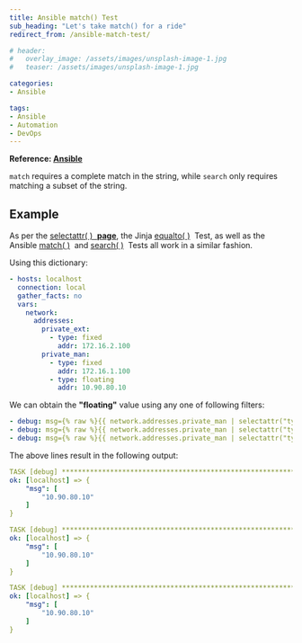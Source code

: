 ```yaml
---
title: Ansible match() Test
sub_heading: "Let's take match() for a ride"
redirect_from: /ansible-match-test/

# header:
#   overlay_image: /assets/images/unsplash-image-1.jpg
#   teaser: /assets/images/unsplash-image-1.jpg

categories:
- Ansible

tags:
- Ansible
- Automation
- DevOps
---
```

**Reference: [Ansible](https://docs.ansible.com/ansible/playbooks_tests.html)**

`match` requires a complete match in the string, while `search` only requires matching a subset of the string.

## Example

As per the [selectattr( )  **page**](/jinja2-selectattr-filter/), the Jinja [equalto( )](http://jinja.pocoo.org/docs/2.9/templates/#equalto)  Test, as well as the Ansible [match( )](https://docs.ansible.com/ansible/playbooks_tests.html#testing-strings)  and [search( )](https://docs.ansible.com/ansible/playbooks_tests.html#testing-strings)  Tests all work in a similar fashion.

Using this dictionary:

```yaml
- hosts: localhost
  connection: local
  gather_facts: no
  vars:
    network:
      addresses:
        private_ext:
          - type: fixed
            addr: 172.16.2.100
        private_man:
          - type: fixed
            addr: 172.16.1.100
          - type: floating
            addr: 10.90.80.10
```

We can obtain the **"floating"** value using any one of following filters:

```yaml
- debug: msg={% raw %}{{ network.addresses.private_man | selectattr("type", "equalto", "floating") | map(attribute='addr') | list }}{% endraw %}
- debug: msg={% raw %}{{ network.addresses.private_man | selectattr("type", "match", "^floating$") | map(attribute='addr') | list }}{% endraw %}
- debug: msg={% raw %}{{ network.addresses.private_man | selectattr("type", "search", "^floating$") | map(attribute='addr') | list }}{% endraw %}
```

The above lines result in the following output:

```yaml
TASK [debug] *******************************************************************
ok: [localhost] => {
    "msg": [
        "10.90.80.10"
    ]
}

TASK [debug] *******************************************************************
ok: [localhost] => {
    "msg": [
        "10.90.80.10"
    ]
}

TASK [debug] *******************************************************************
ok: [localhost] => {
    "msg": [
        "10.90.80.10"
    ]
}
```